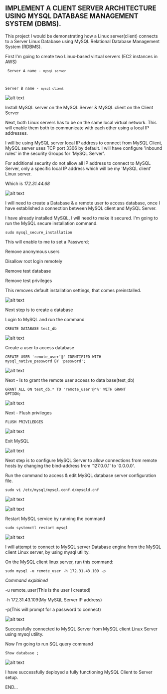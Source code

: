 ## IMPLEMENT A CLIENT SERVER ARCHITECTURE USING MYSQL DATABASE MANAGEMENT SYSTEM (DBMS).


This project I would be demonstrating how a Linux server(client) connects to a Server Linux Database using MySQL Relational Database Management System (RDBMS).

First I'm going to create two Linux-based virtual servers (EC2 instances in AWS)

<code> Server A name - `mysql server`

Server B name - `mysql client`</code>

![alt text](./Images/step%201.JPG)

Install MySQL server on the MySQL Server & MySQL client on the Client Server

Next, both Linux servers has to be on the same local virtual network. This will enable them both to communicate with each other using a local IP addresses.

I will be using MySQL server local IP address to connect from MySQL Client, MySQL server uses TCP port 3306 by default. I will have configure 'Inbound rules' in the security Groups for 'MySQL Server'.

For additional security do not allow all IP address to connect to MySQL Server, only a specific local IP address which will be my 'MySQL client' Linux server.

Which is *172.31.44.68*

![alt text](./Images/Inbound%20security%20group%202.JPG)

I will need to create a Database & a remote user to access database, once I have established a connection between MySQL client and MySQL Server.

I have already installed MySQL, I will need to make it secured. I'm going to run the MySQL secure installation command.

<code>sudo mysql_secure_installation</code>

This will enable to me to set a Password;

Remove anonymous users

Disallow root login remotely

Remove test database

Remove test privileges

This removes default installation settings, that comes preinstalled.

![alt text](./Images/sudo%20msql%20secure%20installation%203.JPG)

Next step is to create a database 

Login to MySQL and run the command

<code>CREATE DATABASE test_db</code>

![alt text](./Images/create%20database%20named%20test%20db%204.JPG)

Create a user to access database

<code>CREATE USER 'remote_user'@' IDENTIFIED WITH mysql_native_password BY 'password';</code>

![alt text](./Images/create%20a%20user%204.JPG)

Next - Is to grant the remote user access to data base(test_db)

<code>GRANT ALL ON test_db.* TO 'remote_user'@'%' WITH GRANT OPTION;</code>

![alt text](./Images/grant%20remote%20user%20to%20data%20base%205.JPG)

Next - Flush privileges

<code>FLUSH PRIVILEDGES</code>

![alt text](./Images/flush%20privileges%205.JPG)

Exit MySQL

![alt text](./Images/exit%20database%206.JPG)

Next step is to configure MySQL Server to allow connections from remote hosts by changing the bind-address from '127.0.0.1' to '0.0.0.0'. 

Run the command to access & edit MySQL database server configuration file.

<code>sudo vi /etc/mysql/mysql.conf.d/mysqld.cnf</code>

![alt text](./Images/configure%20MYSQL%20server%20to%20allow%20connections%20from%20remote%20host%207.JPG)

![alt text](./Images/sudo%20vi%20etc%208.JPG)

Restart MySQL service by running the command

<code>sudo systemctl restart mysql</code>
 
![alt text](./Images/restart%20mysql%209.JPG)

I will attempt to connect to MySQL server Database engine from the MySQL client Linux server, by using mysql utility.

On the MySQL client linux server, run this command:

<code>sudo mysql -u remote_user -h 172.31.43.109 -p</code>

*Command explained*

-u remote_user(This is the user I created)

-h 172.31.43.109(My MySQL Server IP address)

-p(This will prompt for a password to connect)


![alt text](./Images/connecting%20from%20mysql%20client%20to%20mysql%20server%2010.JPG)

Successfully connected to MySQL Server from MySQL client Linux Server using mysql utility.

Now I'm going to run SQL query command

<code>Show database ;</code>

![alt text](./Images/show%20database%2011.JPG)

I have successfully deployed a fully functioning MySQL Client to Server setup.

END...









